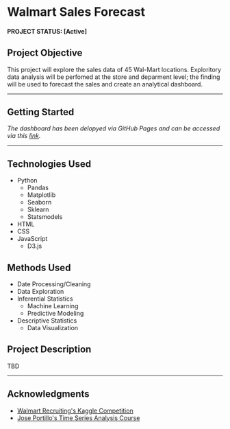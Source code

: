 # Walmart Sales Forecast


#### PROJECT STATUS: [Active]

## Project Objective
This project will explore the sales data of 45 Wal-Mart locations. Exploritory data analysis will be perfomed at the store and deparment level; the finding will be used to forecast the sales and create an analytical dashboard.

---

## Getting Started

*The dashboard has been delopyed via GitHub Pages and can be accessed via this [link](https://octaviaisom.github.io/Walmart-Sales-Forecast/).*

---
## Technologies Used
* Python
    * Pandas
    * Matplotlib
    * Seaborn
    * Sklearn
    * Statsmodels
* HTML
* CSS
* JavaScript
    * D3.js

## Methods Used
* Date Processing/Cleaning
* Data Exploration
* Inferential Statistics
    * Machine Learning
    * Predictive Modeling
* Descriptive Statistics
    * Data Visualization

## Project Description
TBD

---

## Acknowledgments
* [Walmart Recruiting's Kaggle Competition](https://www.kaggle.com/c/walmart-recruiting-store-sales-forecasting)
* [Jose Portillo's Time Series Analysis Course](https://www.udemy.com/course/python-for-time-series-data-analysis/)